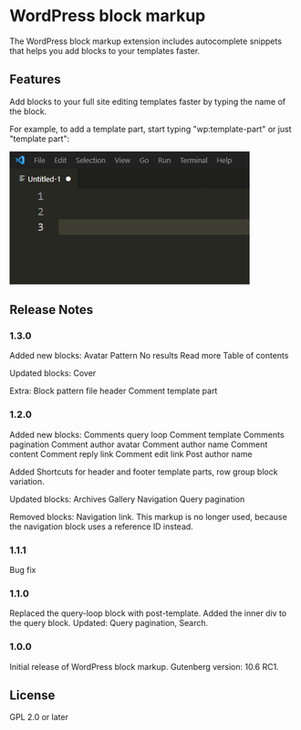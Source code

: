 # WordPress block markup

The WordPress block markup extension includes autocomplete snippets that helps you add blocks to your templates faster.

## Features

Add blocks to your full site editing templates faster by typing the name of the block.

For example, to add a template part, start typing "wp:template-part" or just "template part":

![Template part](images/template-part-animation.gif)

## Release Notes

### 1.3.0
Added new blocks:
Avatar
Pattern
No results
Read more
Table of contents

Updated blocks:
Cover

Extra:
Block pattern file header
Comment template part

### 1.2.0

Added new blocks:
Comments query loop
Comment template
Comments pagination
Comment author avatar
Comment author name
Comment content
Comment reply link
Comment edit link
Post author name

Added Shortcuts for header and footer template parts,
row group block variation.

Updated blocks:
Archives
Gallery
Navigation
Query pagination

Removed blocks:
Navigation link. This markup is no longer used, because the navigation block uses a reference ID instead.

### 1.1.1

Bug fix

### 1.1.0

Replaced the query-loop block with post-template.
Added the inner div to the query block.
Updated: Query pagination, Search.

### 1.0.0

Initial release of WordPress block markup.
Gutenberg version: 10.6 RC1.

## License

GPL 2.0 or later

